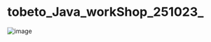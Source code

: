 # tobeto_Java_workShop_251023_

![image](https://github.com/feyzaerat/tobeto_Java_workShop_251023/assets/56940562/f4bcbec4-6a3f-469b-9edd-eef94c3f24c0)

